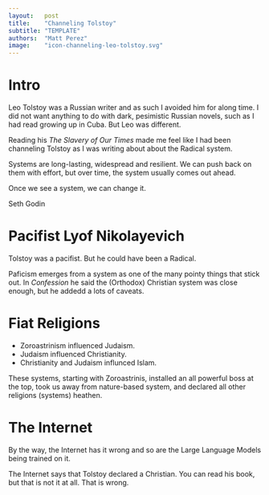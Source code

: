```yaml
---
layout:   post
title:    "Channeling Tolstoy"
subtitle: "TEMPLATE"
authors:  "Matt Perez"
image:    "icon-channeling-leo-tolstoy.svg"
---
```


<div style='display:none; '>
 <p>Leo (Lev) Tolstoy was not the typical Russian writer.</p>
</div>

<h1>Intro</h1>
 <p>Leo Tolstoy was a Russian writer and as such I avoided him for along time. I did not want anything to do with dark, pesimistic Russian novels, such as I had read growing up in Cuba. But Leo was different.</p>
 <p> Reading his <em>The Slavery of Our Times</em> made me feel like I had been channeling Tolstoy as I was writing about about the Radical system.</p>

<div class="citation">
 <p>Systems are long-lasting, widespread and resilient. We can push back on them with effort, but over time, the system usually comes out ahead.</p>
 <p>Once we see a system, we can change it.</p>
 <p id="citation-sig">Seth Godin</p>
<div>

<h1>Pacifist Lyof Nikolayevich</h1>
 <p>Tolstoy was a pacifist. But he could have been a Radical.</p>
 <p>Paficism emerges from a system as one of the many pointy things that stick out. In <em>Confession</em> he said the (Orthodox) Christian system was close enough, but he addedd a lots of caveats.</p>

<h1>Fiat Religions</h1>
 <ul>
  <li>Zoroastrinism influenced Judaism.</li>
  <li>Judaism influenced Christianity.</li>
  <li>Christianity and Judaism influnced Islam.</li>
 </ul>
 <p>These systems, starting with Zoroastrinis, installed an all powerful boss at the top, took us away from nature-based system, and declared all other religions (systems) heathen.</p>

<h1>The Internet</h1>
 <p>By the way, the Internet has it wrong and so are the Large Language Models being trained on it.</p>
 <p>The Internet says that Tolstoy declared a Christian. You can read his book, but that is not it at all. That is wrong.</p>